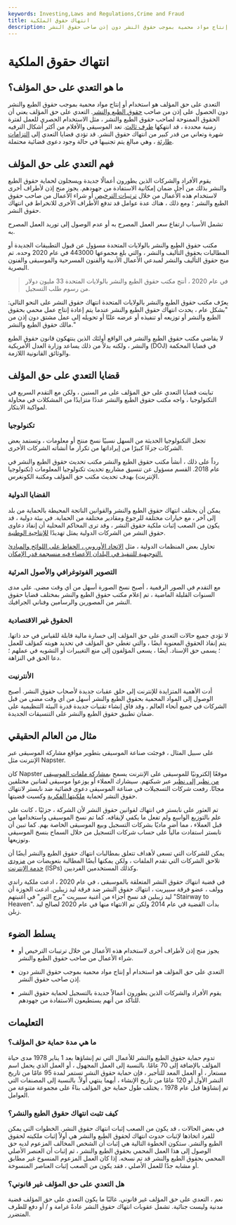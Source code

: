 ```yaml
---
keywords: Investing,Laws and Regulations,Crime and Fraud
title: انتهاك حقوق الملكية
description: التعدي على حق المؤلف هو استخدام أو إنتاج مواد محمية بموجب حقوق النشر دون إذن صاحب حقوق النشر.
---
```


# انتهاك حقوق الملكية
## ما هو التعدي على حق المؤلف؟

التعدي على حق المؤلف هو استخدام أو إنتاج مواد محمية بموجب حقوق الطبع والنشر دون الحصول على إذن من صاحب [حقوق الطبع والنشر](/copyright). التعدي على حق المؤلف يعني أن الحقوق الممنوحة لصاحب حقوق الطبع والنشر ، مثل الاستخدام الحصري للعمل لفترة زمنية محددة ، قد انتهكها [طرف ثالث](/third-party). تعد الموسيقى والأفلام من أكثر أشكال الترفيه شهرة وتعاني من قدر كبير من انتهاك حقوق النشر. قد تؤدي قضايا التعدي إلى [التزامات طارئة](/contingentliability) ، وهي مبالغ يتم تجنيبها في حالة وجود دعوى قضائية محتملة.

## فهم التعدي على حق المؤلف

يقوم الأفراد والشركات الذين يطورون أعمالًا جديدة ويسجلون لحماية حقوق الطبع والنشر بذلك من أجل ضمان إمكانية الاستفادة من جهودهم. يجوز منح إذن لأطراف أخرى لاستخدام هذه الأعمال من خلال [ترتيبات الترخيص](/licensing-agreement) أو شراء الأعمال من صاحب حقوق الطبع والنشر ؛ ومع ذلك ، هناك عدة عوامل قد تدفع الأطراف الأخرى للانخراط في انتهاك حقوق النشر.

تشمل الأسباب ارتفاع سعر العمل المصرح به أو عدم الوصول إلى توريد العمل المصرح به.

مكتب حقوق الطبع والنشر بالولايات المتحدة مسؤول عن قبول التطبيقات الجديدة أو المطالبات بحقوق التأليف والنشر ، والتي بلغ مجموعها 443000 في عام 2020 وحده. تم منح حقوق التأليف والنشر لمبدعي الأعمال الأدبية والفنون المسرحية والموسيقى والفنون البصرية.

> في عام 2020 ، أنتج مكتب حقوق الطبع والنشر بالولايات المتحدة 33 مليون دولار من رسوم طلب التسجيل.

>

يعرّف مكتب حقوق الطبع والنشر بالولايات المتحدة انتهاك حقوق النشر على النحو التالي: "بشكل عام ، يحدث انتهاك حقوق الطبع والنشر عندما يتم إعادة إنتاج عمل محمي بحقوق الطبع والنشر أو توزيعه أو تنفيذه أو عرضه علنًا أو تحويله إلى عمل مشتق دون إذن من مالك حقوق الطبع والنشر."

لا يقاضي مكتب حقوق الطبع والنشر في الواقع أولئك الذين ينتهكون قانون حقوق الطبع والنشر ، ولكنه بدلاً من ذلك يساعد وزارة العدل الأمريكية (DOJ) في قضايا المحكمة والوثائق القانونية اللازمة.

## قضايا التعدي على حق المؤلف

تباينت قضايا التعدي على حق المؤلف على مر السنين ، ولكن مع التقدم السريع في التكنولوجيا ، واجه مكتب حقوق الطبع والنشر عددًا متزايدًا من المشكلات في محاولة لمواكبة الابتكار.

### تكنولوجيا

تجعل التكنولوجيا الحديثة من السهل نسبيًا نسخ منتج أو معلومات ، وتستمد بعض الشركات جزءًا كبيرًا من إيراداتها من تكرار ما أنشأته الشركات الأخرى.

رداً على ذلك ، أنشأ مكتب حقوق الطبع والنشر مكتب تحديث حقوق الطبع والنشر في عام 2018. القسم مسؤول عن تنسيق مشاريع تحديث تكنولوجيا المعلومات (تكنولوجيا الإنترنت) بهدف تحديث مكتب حق المؤلف ومكتبة الكونغرس.

### القضايا الدولية

يمكن أن يختلف انتهاك حقوق الطبع والنشر والقوانين الناتجة المحيطة بالحماية من بلد إلى آخر ، مع خيارات مختلفة للرجوع ومقادير مختلفة من الحماية. في بيئة دولية ، قد يكون من الصعب إثبات ملكية حقوق النشر ، وقد ترى المحاكم المحلية أن إنفاذ دعاوى حقوق النشر من الشركات الدولية يمثل تهديدًا [للإنتاجية الوطنية](/productivity).

تحاول بعض المنظمات الدولية ، مثل [الاتحاد الأوروبي ، الحفاظ على اللوائح والمبادئ التوجيهية للتنفيذ في البلدان الأعضاء فيه منسجمة قدر الإمكان.](/europeanunion)

### التصوير الفوتوغرافي والأصول المرئية

مع التقدم في الصور الرقمية ، أصبح نسخ الصورة أسهل من أي وقت مضى. على مدى السنوات القليلة الماضية ، تم إعلام مكتب حقوق الطبع والنشر بمختلف قضايا حقوق النشر من المصورين والرسامين وفناني الجرافيك.

### الحقوق غير الاقتصادية

لا تؤدي جميع حالات التعدي على حق المؤلف إلى خسارة مالية قابلة للقياس في حد ذاتها. يتم إنفاذ الحقوق المعنوية أيضًا ، والتي تغطي حق المؤلف في تحديد هويته كمؤلف للعمل ؛ يسمى حق الإسناد. أيضًا ، يسعى المؤلفون إلى منع التغييرات أو التشويه في عملهم ؛ دعا الحق في النزاهة.

### الأنترنيت

أدت الأهمية المتزايدة للإنترنت إلى خلق عقبات جديدة لأصحاب حقوق النشر. أصبح الوصول إلى المواد المحمية بحقوق الطبع والنشر أسهل من أي وقت مضى من قبل الشركات في جميع أنحاء العالم ، وقد فاق إنشاء تقنيات جديدة قدرة البيئة التنظيمية على ضمان تطبيق حقوق الطبع والنشر على التنسيقات الجديدة.

## مثال من العالم الحقيقي

على سبيل المثال ، فوجئت صناعة الموسيقى بتطوير مواقع مشاركة الموسيقى عبر الإنترنت مثل Napster.

كان Napster موقعًا إلكترونيًا للموسيقى على الإنترنت يسمح [بمشاركة ملفات الموسيقى من نظير إلى نظير](/peertopeer-p2p-service) عبر شبكتهم. سيشارك العملاء أو يوزعوا موسيقى لفنانين مختلفين مجانًا. رفعت شركات التسجيلات في صناعة الموسيقى دعوى قضائية ضد نابستر لانتهاك حقوق النشر لحماية [ملكيتها الفكرية](/intellectualproperty) وكسبت قضيتها.

تم العثور على نابستر في انتهاك لقوانين حقوق النشر لأن الشركة ، جزئيًا ، كانت على علم بالتوزيع الواسع ولم تفعل ما يكفي لإيقافه. كما تم نسخ الموسيقى واستخدامها من قبل العملاء ، مما أضر ماديًا بشركات التسجيل وبيع الموسيقى الخاصة بهم. كما تبين أن نابستر استفادت مالياً على حساب شركات التسجيل من خلال السماح بنسخ الموسيقى وتوزيعها.

يمكن للشركات التي تسعى لأهداف تتعلق بمطالبات انتهاك حقوق الطبع والنشر أيضًا أن تلاحق الشركات التي تقدم الملفات ، ولكن يمكنها أيضًا المطالبة بتعويضات من [مزودي خدمة الإنترنت](/isp) (ISPs) وكذلك المستخدمين الفرديين.

في قضية انتهاك حقوق النشر المتعلقة بالموسيقى ، في عام 2020 ، ادعت ملكية راندي وولف ، عضو فرقة سبيريت ، انتهاك حقوق النشر ضد فرقة ليد زيبلين. ادعت الحوزة أن ليد زيبلين قد نسخ أجزاء من أغنية سبيريت "برج الثور" في أغنيتهم "Stairway to Heaven". بدأت القضية في عام 2014 ولكن تم الانتهاء منها في عام 2020 لصالح ليد زبلن.

## يسلط الضوء

- يجوز منح إذن لأطراف أخرى لاستخدام هذه الأعمال من خلال ترتيبات الترخيص أو شراء الأعمال من صاحب حقوق الطبع والنشر.

- التعدي على حق المؤلف هو استخدام أو إنتاج مواد محمية بموجب حقوق النشر دون إذن صاحب حقوق النشر.

- يقوم الأفراد والشركات الذين يطورون أعمالاً جديدة بالتسجيل لحماية حقوق النشر للتأكد من أنهم يستطيعون الاستفادة من جهودهم.

## التعليمات

### ما هي مدة حماية حق المؤلف؟

تدوم حماية حقوق الطبع والنشر للأعمال التي تم إنشاؤها بعد 1 يناير 1978 مدى حياة المؤلف بالإضافة إلى 70 عامًا. بالنسبة إلى العمل المجهول ، أو العمل الذي يحمل اسم مستعار ، أو العمل المعد للتأجير ، فإن حماية حقوق النشر تستمر لمدة 95 عامًا من تاريخ النشر الأول أو 120 عامًا من تاريخ الإنشاء ، أيهما ينتهي أولاً. بالنسبة إلى المصنفات التي تم إنشاؤها قبل عام 1978 ، يختلف طول حماية حق المؤلف بناءً على مجموعة متنوعة من العوامل.

### كيف تثبت انتهاك حقوق الطبع والنشر؟

في بعض الحالات ، قد يكون من الصعب إثبات انتهاك حقوق النشر. الخطوات التي يمكن للفرد اتخاذها لإثبات حدوث انتهاك لحقوق الطبع والنشر هي أولاً إثبات ملكيته لحقوق الطبع والنشر. ستكون الخطوة التالية هي إثبات أن الشخص المخالف المزعوم لديه حق الوصول إلى هذا العمل المحمي بحقوق الطبع والنشر ، ثم إثبات أن العنصر الأصلي المحمي بحقوق الطبع والنشر قد تم نسخه. إذا كان العمل المزعوم المنسوخ غير مطابق أو مشابه جدًا للعمل الأصلي ، فقد يكون من الصعب إثبات العناصر المنسوخة.

### هل التعدي على حق المؤلف غير قانوني؟

نعم ، التعدي على حق المؤلف غير قانوني. غالبًا ما يكون التعدي على حق المؤلف قضية مدنية وليست جنائية. تشمل عقوبات انتهاك حقوق النشر عادةً غرامة و / أو دفع للطرف المتضرر.

